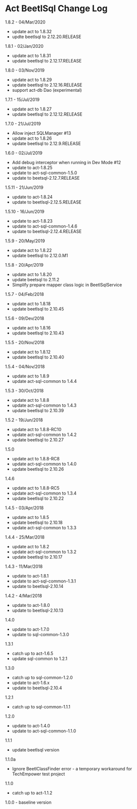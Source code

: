 # Act BeetlSql Change Log

1.8.2 - 04/Mar/2020
* update act to 1.8.32
* updte beetlsql to 2.12.20.RELEASE

1.8.1 - 02/Jan/2020
* update act to 1.8.31
* update beetlsql to 2.12.17.RELEASE

1.8.0 - 03/Nov/2019
* update act to 1.8.29
* update beetlsql to 2.12.16.RELEASE
* support act-db Dao (experimental)

1.7.1 - 15/Jul/2019
* update act to 1.8.27
* update beetlsql to 2.12.12.RELEASE

1.7.0 - 21/Jul/2019
* Allow inject SQLManager #13
* update act to 1.8.26
* update beetlsql to 2.12.9.RELEASE

1.6.0 - 02/Jul/2019
* Add debug interceptor when running in Dev Mode #12
* update to act-1.8.25
* update to act-sql-common-1.5.0
* update to beetsql-2.12.7.RELEASE

1.5.11 - 21/Jun/2019
* update to act-1.8.24
* update to beetlsql-2.12.5.RELEASE

1.5.10 - 16/Jun/2019
* update to act-1.8.23
* update to act-sql-common-1.4.6
* update to beetlsql-2.12.4.RELEASE


1.5.9 - 20/May/2019
* update act to 1.8.22
* update beetlsql to 2.12.0.M1

1.5.8 - 20/Apr/2019
* update act to 1.8.20
* update beetsql to 2.11.2
* Simplify prepare mapper class logic in BeetlSqlService

1.5.7 - 04/Feb/2018
* update act to 1.8.18
* update beetlsql to 2.10.45

1.5.6 - 09/Dev/2018
* update act to 1.8.16
* update beetlsql to 2.10.43

1.5.5 - 20/Nov/2018
* update act to 1.8.12
* update beetlsql to 2.10.40

1.5.4 - 04/Nov/2018
* update act to 1.8.9
* update act-sql-common to 1.4.4

1.5.3 - 30/Oct/2018
* update act to 1.8.8
* update act-sql-common to 1.4.3
* update beetlsql to 2.10.39

1.5.2 - 19/Jun/2018
* update act to 1.8.8-RC10
* update act-sql-common to 1.4.2
* update beetlsql to 2.10.27

1.5.0
* update act to 1.8.8-RC8
* update act-sql-common to 1.4.0
* update beetlsql to 2.10.26

1.4.6
* update act to 1.8.8-RC5
* update act-sql-common to 1.3.4
* update beetlsql to 2.10.22

1.4.5 - 03/Apr/2018
* update act to 1.8.5
* update beetlsql to 2.10.18
* update act-sql-common to 1.3.3

1.4.4 - 25/Mar/2018
* update act to 1.8.2
* update act-sql-common to 1.3.2
* update beetlsql to 2.10.17

1.4.3 - 11/Mar/2018
* update to act-1.8.1
* update to act-sql-common-1.3.1
* update to beetlsql-2.10.14

1.4.2 - 4/Mar/2018
* update to act-1.8.0
* update to beetlsql-2.10.13

1.4.0
* update to act-1.7.0
* update to sql-common-1.3.0

1.3.1
* catch up to act-1.6.5
* update sql-common to 1.2.1

1.3.0
* catch up to sql-common-1.2.0
* update to act-1.6.x
* update to beetlsql-2.10.4

1.2.1
* catch up to sql-common-1.1.1

1.2.0
* update to act-1.4.0
* update to act-sql-common-1.1.0

1.1.1
* update beetlsql version

1.1.0a
* Ignore BeetlClassFinder error - a temporary workaround for TechEmpower test project

1.1.0
* catch up to act-1.1.2

1.0.0 - baseline version
